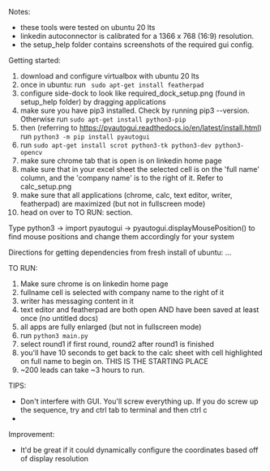 Notes:
- these tools were tested on ubuntu 20 lts
- linkedin autoconnector is calibrated for a 1366 x 768 (16:9) resolution.
- the setup_help folder contains screenshots of the required gui config.

Getting started:
1. download and configure virtualbox with ubuntu 20 lts
2. once in ubuntu: run ``` sudo apt-get install featherpad```
3. configure side-dock to look like required_dock_setup.png (found in setup_help folder) by dragging applications
4. make sure you have pip3 installed. Check by running pip3 --version. Otherwise run ```sudo apt-get install python3-pip```
5. then (referring to https://pyautogui.readthedocs.io/en/latest/install.html) run ```python3 -m pip install pyautogui```
6. run ```sudo apt-get install scrot python3-tk python3-dev python3-opencv```
7. make sure chrome tab that is open is on linkedin home page
8. make sure that in your excel sheet the selected cell is on the 'full name' column, and the 'company name' is to the right of it. Refer to calc_setup.png
9. make sure that all applications (chrome, calc, text editor, writer, featherpad) are maximized (but not in fullscreen mode)
10. head on over to TO RUN: section.

Type python3 -> import pyautogui -> pyautogui.displayMousePosition() 
to find mouse positions and change them accordingly for your system

Directions for getting dependencies from fresh install of ubuntu:
...


TO RUN:
1. Make sure chrome is on linkedin home page
2. fullname cell is selected with company name to the right of it
3. writer has messaging content in it
4. text editor and featherpad are both open AND have been saved at least once (no untitled docs)
5. all apps are fully enlarged (but not in fullscreen mode)
6. run ```python3 main.py```
7. select round1 if first round, round2 after round1 is finished
8. you'll have 10 seconds to get back to the calc sheet with cell highlighted on full name to begin on. THIS IS THE STARTING PLACE
8. ~200 leads can take ~3 hours to run. 

TIPS:
- Don't interfere with GUI. You'll screw everything up. If you do screw up the sequence, try and ctrl tab to terminal and then ctrl c
- 

Improvement:
- It'd be great if it could dynamically configure the coordinates based off of display resolution
